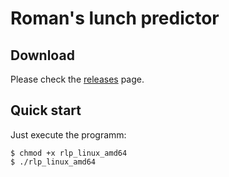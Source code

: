 Roman's lunch predictor
=======================

Download
--------
Please check the [releases](https://github.com/asicore/romans-lunch-predictor/releases) page.

Quick start
-----------
Just execute the programm:
```
$ chmod +x rlp_linux_amd64
$ ./rlp_linux_amd64
```
